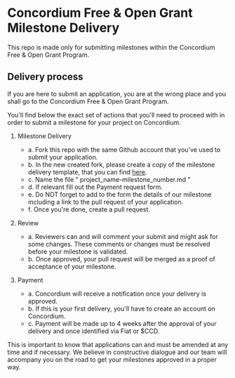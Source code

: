# Concordium Free & Open Grant Milestone Delivery

This repo is made only for submitting milestones within the Concordium Free & Open Grant Program. 

## Delivery process
If you are here to submit an application, you are at the wrong place and you shall go to the Concordium Free & Open Grant Program.

You'll find below the exact set of actions that you'll need to proceed with in order to submit a milestone for your project on Concordium. 

1. Milestone Delivery
    - a. Fork this repo with the same Github account that you've used to submit your application. 
    - b. In the new created fork, please create a copy of the milestone delivery template, that you can find [here](https://github.com/Concordium/Concordium-Free-Open-Grant-Milestone-Delivery/blob/main/Milestone%20Delivery%20Template.md). 
    - c. Name the file " project_name-milestone_number.md "
    - d. If relevant fill out the Payment request form. 
    - e. Do NOT forget to add to the form the details of our milestone including a link to the pull request of your application. 
    - f. Once you're done, create a pull request. 

2. Review
    - a. Reviewers can and will comment your submit and might ask for some changes. These comments or changes must be resolved before your milestone is validated. 
    - b. Once approved, your pull request will be merged as a proof of acceptance of your milestone. 

3. Payment
    - a. Concordium will receive a notification once your delivery is approved. 
    - b. If this is your first delivery, you'll have to create an account on Concordium.
    - c. Payment will be made up to 4 weeks after the approval of your delivery and once identified via Fiat or $CCD. 

This is important to know that applications can and must be amended at any time and if necessary. We believe in constructive dialogue and our team will accompany you on the road to get your milestones approved in a proper way. 
    
